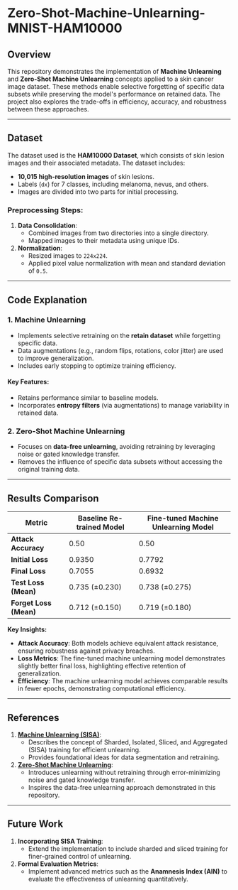 # Zero-Shot-Machine-Unlearning-MNIST-HAM10000

## Overview
This repository demonstrates the implementation of **Machine Unlearning** and **Zero-Shot Machine Unlearning** concepts applied to a skin cancer image dataset. These methods enable selective forgetting of specific data subsets while preserving the model's performance on retained data. The project also explores the trade-offs in efficiency, accuracy, and robustness between these approaches.

---

## Dataset
The dataset used is the **HAM10000 Dataset**, which consists of skin lesion images and their associated metadata. The dataset includes:
- **10,015 high-resolution images** of skin lesions.
- Labels (`dx`) for 7 classes, including melanoma, nevus, and others.
- Images are divided into two parts for initial processing.

### Preprocessing Steps:
1. **Data Consolidation**:
   - Combined images from two directories into a single directory.
   - Mapped images to their metadata using unique IDs.
2. **Normalization**:
   - Resized images to `224x224`.
   - Applied pixel value normalization with mean and standard deviation of `0.5`.

---

## Code Explanation

### 1. **Machine Unlearning**
- Implements selective retraining on the **retain dataset** while forgetting specific data.
- Data augmentations (e.g., random flips, rotations, color jitter) are used to improve generalization.
- Includes early stopping to optimize training efficiency.

#### Key Features:
- Retains performance similar to baseline models.
- Incorporates **entropy filters** (via augmentations) to manage variability in retained data.

### 2. **Zero-Shot Machine Unlearning**
- Focuses on **data-free unlearning**, avoiding retraining by leveraging noise or gated knowledge transfer.
- Removes the influence of specific data subsets without accessing the original training data.

---

## Results Comparison

| **Metric**               | **Baseline Re-trained Model** | **Fine-tuned Machine Unlearning Model** |
|---------------------------|-------------------------------|------------------------------------------|
| **Attack Accuracy**       | 0.50                         | 0.50                                    |
| **Initial Loss**          | 0.9350                       | 0.7792                                  |
| **Final Loss**            | 0.7055                       | 0.6932                                  |
| **Test Loss (Mean)**      | 0.735 (±0.230)               | 0.738 (±0.275)                          |
| **Forget Loss (Mean)**    | 0.712 (±0.150)               | 0.719 (±0.180)                          |

**Key Insights:**
- **Attack Accuracy**: Both models achieve equivalent attack resistance, ensuring robustness against privacy breaches.
- **Loss Metrics**: The fine-tuned machine unlearning model demonstrates slightly better final loss, highlighting effective retention of generalization.
- **Efficiency**: The machine unlearning model achieves comparable results in fewer epochs, demonstrating computational efficiency.

---

## References
1. **[Machine Unlearning (SISA)](https://arxiv.org/abs/2003.04247)**:
   - Describes the concept of Sharded, Isolated, Sliced, and Aggregated (SISA) training for efficient unlearning.
   - Provides foundational ideas for data segmentation and retraining.
2. **[Zero-Shot Machine Unlearning](https://arxiv.org/abs/2201.05629)**:
   - Introduces unlearning without retraining through error-minimizing noise and gated knowledge transfer.
   - Inspires the data-free unlearning approach demonstrated in this repository.

---

## Future Work
1. **Incorporating SISA Training**:
   - Extend the implementation to include sharded and sliced training for finer-grained control of unlearning.
2. **Formal Evaluation Metrics**:
   - Implement advanced metrics such as the **Anamnesis Index (AIN)** to evaluate the effectiveness of unlearning quantitatively.
